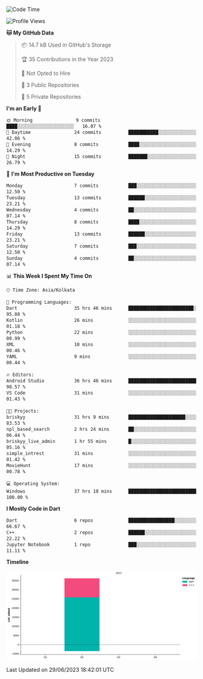 <!--START_SECTION:waka-->
![Code Time](http://img.shields.io/badge/Code%20Time-74%20hrs%2038%20mins-blue)

![Profile Views](http://img.shields.io/badge/Profile%20Views-0-blue)

**🐱 My GitHub Data** 

> 📦 14.7 kB Used in GitHub's Storage 
 > 
> 🏆 35 Contributions in the Year 2023
 > 
> 🚫 Not Opted to Hire
 > 
> 📜 3 Public Repositories 
 > 
> 🔑 5 Private Repositories 
 > 
**I'm an Early 🐤** 

```text
🌞 Morning                9 commits           ████░░░░░░░░░░░░░░░░░░░░░   16.07 % 
🌆 Daytime                24 commits          ███████████░░░░░░░░░░░░░░   42.86 % 
🌃 Evening                8 commits           ████░░░░░░░░░░░░░░░░░░░░░   14.29 % 
🌙 Night                  15 commits          ███████░░░░░░░░░░░░░░░░░░   26.79 % 
```
📅 **I'm Most Productive on Tuesday** 

```text
Monday                   7 commits           ███░░░░░░░░░░░░░░░░░░░░░░   12.50 % 
Tuesday                  13 commits          ██████░░░░░░░░░░░░░░░░░░░   23.21 % 
Wednesday                4 commits           ██░░░░░░░░░░░░░░░░░░░░░░░   07.14 % 
Thursday                 8 commits           ████░░░░░░░░░░░░░░░░░░░░░   14.29 % 
Friday                   13 commits          ██████░░░░░░░░░░░░░░░░░░░   23.21 % 
Saturday                 7 commits           ███░░░░░░░░░░░░░░░░░░░░░░   12.50 % 
Sunday                   4 commits           ██░░░░░░░░░░░░░░░░░░░░░░░   07.14 % 
```


📊 **This Week I Spent My Time On** 

```text
🕑︎ Time Zone: Asia/Kolkata

💬 Programming Languages: 
Dart                     35 hrs 46 mins      ████████████████████████░   95.88 % 
Kotlin                   26 mins             ░░░░░░░░░░░░░░░░░░░░░░░░░   01.18 % 
Python                   22 mins             ░░░░░░░░░░░░░░░░░░░░░░░░░   00.99 % 
XML                      10 mins             ░░░░░░░░░░░░░░░░░░░░░░░░░   00.46 % 
YAML                     9 mins              ░░░░░░░░░░░░░░░░░░░░░░░░░   00.44 % 

🔥 Editors: 
Android Studio           36 hrs 46 mins      █████████████████████████   98.57 % 
VS Code                  31 mins             ░░░░░░░░░░░░░░░░░░░░░░░░░   01.43 % 

🐱‍💻 Projects: 
briskyy                  31 hrs 9 mins       █████████████████████░░░░   83.53 % 
npl_based_search         2 hrs 24 mins       ██░░░░░░░░░░░░░░░░░░░░░░░   06.44 % 
briskyy_live_admin       1 hr 55 mins        █░░░░░░░░░░░░░░░░░░░░░░░░   05.16 % 
simple_intrest           31 mins             ░░░░░░░░░░░░░░░░░░░░░░░░░   01.42 % 
MovieHunt                17 mins             ░░░░░░░░░░░░░░░░░░░░░░░░░   00.78 % 

💻 Operating System: 
Windows                  37 hrs 18 mins      █████████████████████████   100.00 % 
```

**I Mostly Code in Dart** 

```text
Dart                     6 repos             █████████████████░░░░░░░░   66.67 % 
C++                      2 repos             ██████░░░░░░░░░░░░░░░░░░░   22.22 % 
Jupyter Notebook         1 repo              ███░░░░░░░░░░░░░░░░░░░░░░   11.11 % 
```



**Timeline**

![Lines of Code chart](https://raw.githubusercontent.com/sairam030/sairam030/main/assets/bar_graph.png)


 Last Updated on 29/06/2023 18:42:01 UTC
<!--END_SECTION:waka-->
